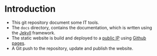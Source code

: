 [//]: #(Reference)
[prj_deployed_ep]: https://abelgacem.github.io/tool/
[url_jekyll]:      https://jekyllrb.com
[url_githubpages]: https://pages.github.com


# Introduction
- This git repository document some IT tools.
- The  `docs` directory, contains the documentation, which is wrtten using the [Jekyll][url_jekyll] framework.
- The static website is build and deployed to a [public IP][prj_deployed_ep] using [Github pages][url_githubpages].
- A Git push to the repository, update and publish the website.



